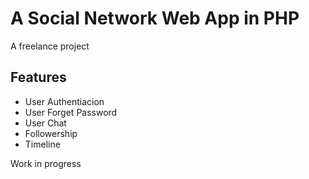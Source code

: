 # A Social Network Web App in PHP
<p>A freelance project</p>

## Features

<ul>
<li>User Authentiacion</li>
<li>User Forget Password</li>
<li>User Chat</li>
<li>Followership</li>
<li>Timeline</li>
</ul>
Work in progress 
